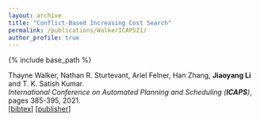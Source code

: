 ```yaml
---
layout: archive
title: "Conflict-Based Increasing Cost Search"
permalink: /publications/WalkerICAPS21/
author_profile: true
---
```


{% include base_path %}

Thayne Walker, Nathan R. Sturtevant, Ariel Felner, Han Zhang, **Jiaoyang Li** and T. K. Satish Kumar.    
<i>International Conference on Automated Planning and Scheduling (**ICAPS**)</i>, pages 385-395, 2021.        
[<a href="javascript:void(0)" onclick="(function(target, id) { if ($('#' + id).css('display') == 'block') { $('#' + id).hide('fast'); $(target).text('bibtex') } else { $('#' + id).show('fast'); $(target).text('bibtex▲') } })(this, 'bibtex-WalkerICAPS21');">bibtex</a>]
[[publisher](https://ojs.aaai.org/index.php/ICAPS/article/view/15984)]
<div id="bibtex-WalkerICAPS21" style="display:none">
<pre>@inproceedings{WalkerICAPS21,
  author    = {Thayne Walker and Nathan R. Sturtevant and Ariel Felner and Han Zhang and Jiaoyang Li and T. K. Satish Kumar},
  title     = {Conflict-Based Increasing Cost Search},
  booktitle = {Proceedings of the International Conference on Automated Planning and Scheduling (ICAPS)},
  pages     = {385--395},
  year      = {2021}
}
</pre></div>  
     
         
